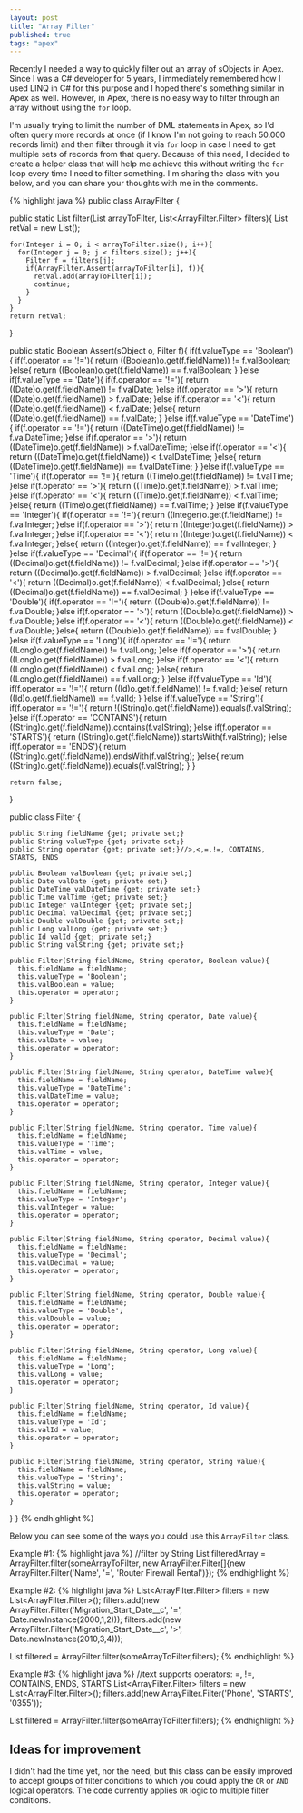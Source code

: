 ```yaml
---
layout: post
title: "Array Filter"
published: true
tags: "apex"
---
```


Recently I needed a way to quickly filter out an array of sObjects in Apex. Since I was a C# developer for 5 years, I immediately remembered how I used LINQ in C# for this purpose and I hoped there's something similar in Apex as well. However, in Apex, there is no easy way to filter through an array without using the `for` loop.

I'm usually trying to limit the number of DML statements in Apex, so I'd often query more records at once (if I know I'm not going to reach 50.000 records limit) and then filter through it via `for` loop in case I need to get multiple sets of records from that query. Because of this need, I decided to create a helper class that will help me achieve this without writing the `for` loop every time I need to filter something. I'm sharing the class with you below, and you can share your thoughts with me in the comments.

{% highlight java %}
public class ArrayFilter {

  public static List<sObject> filter(List<sObject> arrayToFilter, List<ArrayFilter.Filter> filters){
    List<sObject> retVal = new List<sObject>();

    for(Integer i = 0; i < arrayToFilter.size(); i++){
      for(Integer j = 0; j < filters.size(); j++){
        Filter f = filters[j];
        if(ArrayFilter.Assert(arrayToFilter[i], f)){
          retVal.add(arrayToFilter[i]);
          continue;
        }
      }
    }
    return retVal;
  }

  public static Boolean Assert(sObject o, Filter f){
    if(f.valueType == 'Boolean'){
      if(f.operator == '!='){
        return ((Boolean)o.get(f.fieldName)) != f.valBoolean;
      }else{
        return ((Boolean)o.get(f.fieldName)) == f.valBoolean;
      }
    }else if(f.valueType == 'Date'){
      if(f.operator == '!='){
        return ((Date)o.get(f.fieldName)) != f.valDate;
      }else if(f.operator == '>'){
        return ((Date)o.get(f.fieldName)) > f.valDate;
      }else if(f.operator == '<'){
        return ((Date)o.get(f.fieldName)) < f.valDate;
      }else{
        return ((Date)o.get(f.fieldName)) == f.valDate;
      }
    }else if(f.valueType == 'DateTime'){
      if(f.operator == '!='){
        return ((DateTime)o.get(f.fieldName)) != f.valDateTime;
      }else if(f.operator == '>'){
        return ((DateTime)o.get(f.fieldName)) > f.valDateTime;
      }else if(f.operator == '<'){
        return ((DateTime)o.get(f.fieldName)) < f.valDateTime;
      }else{
        return ((DateTime)o.get(f.fieldName)) == f.valDateTime;
      }
    }else if(f.valueType == 'Time'){
      if(f.operator == '!='){
        return ((Time)o.get(f.fieldName)) != f.valTime;
      }else if(f.operator == '>'){
        return ((Time)o.get(f.fieldName)) > f.valTime;
      }else if(f.operator == '<'){
        return ((Time)o.get(f.fieldName)) < f.valTime;
      }else{
        return ((Time)o.get(f.fieldName)) == f.valTime;
      }
    }else if(f.valueType == 'Integer'){
      if(f.operator == '!='){
        return ((Integer)o.get(f.fieldName)) != f.valInteger;
      }else if(f.operator == '>'){
        return ((Integer)o.get(f.fieldName)) > f.valInteger;
      }else if(f.operator == '<'){
        return ((Integer)o.get(f.fieldName)) < f.valInteger;
      }else{
        return ((Integer)o.get(f.fieldName)) == f.valInteger;
      }
    }else if(f.valueType == 'Decimal'){
      if(f.operator == '!='){
        return ((Decimal)o.get(f.fieldName)) != f.valDecimal;
      }else if(f.operator == '>'){
        return ((Decimal)o.get(f.fieldName)) > f.valDecimal;
      }else if(f.operator == '<'){
        return ((Decimal)o.get(f.fieldName)) < f.valDecimal;
      }else{
        return ((Decimal)o.get(f.fieldName)) == f.valDecimal;
      }
    }else if(f.valueType == 'Double'){
      if(f.operator == '!='){
        return ((Double)o.get(f.fieldName)) != f.valDouble;
      }else if(f.operator == '>'){
        return ((Double)o.get(f.fieldName)) > f.valDouble;
      }else if(f.operator == '<'){
        return ((Double)o.get(f.fieldName)) < f.valDouble;
      }else{
        return ((Double)o.get(f.fieldName)) == f.valDouble;
      }
    }else if(f.valueType == 'Long'){
      if(f.operator == '!='){
        return ((Long)o.get(f.fieldName)) != f.valLong;
      }else if(f.operator == '>'){
        return ((Long)o.get(f.fieldName)) > f.valLong;
      }else if(f.operator == '<'){
        return ((Long)o.get(f.fieldName)) < f.valLong;
      }else{
        return ((Long)o.get(f.fieldName)) == f.valLong;
      }
    }else if(f.valueType == 'Id'){
      if(f.operator == '!='){
        return ((Id)o.get(f.fieldName)) != f.valId;
      }else{
        return ((Id)o.get(f.fieldName)) == f.valId;
      }
    }else if(f.valueType == 'String'){
      if(f.operator == '!='){
        return !((String)o.get(f.fieldName)).equals(f.valString);
      }else if(f.operator == 'CONTAINS'){
        return ((String)o.get(f.fieldName)).contains(f.valString);
      }else if(f.operator == 'STARTS'){
        return ((String)o.get(f.fieldName)).startsWith(f.valString);
      }else if(f.operator == 'ENDS'){
        return ((String)o.get(f.fieldName)).endsWith(f.valString);
      }else{
        return ((String)o.get(f.fieldName)).equals(f.valString);
      }
    }

    return false;
  }

  public class Filter {

    public String fieldName {get; private set;}
    public String valueType {get; private set;}
    public String operator {get; private set;}//>,<,=,!=, CONTAINS, STARTS, ENDS

    public Boolean valBoolean {get; private set;}
    public Date valDate {get; private set;}
    public DateTime valDateTime {get; private set;}
    public Time valTime {get; private set;}
    public Integer valInteger {get; private set;}
    public Decimal valDecimal {get; private set;}
    public Double valDouble {get; private set;}
    public Long valLong {get; private set;}
    public Id valId {get; private set;}
    public String valString {get; private set;}

    public Filter(String fieldName, String operator, Boolean value){
      this.fieldName = fieldName;
      this.valueType = 'Boolean';
      this.valBoolean = value;
      this.operator = operator;
    }

    public Filter(String fieldName, String operator, Date value){
      this.fieldName = fieldName;
      this.valueType = 'Date';
      this.valDate = value;
      this.operator = operator;
    }

    public Filter(String fieldName, String operator, DateTime value){
      this.fieldName = fieldName;
      this.valueType = 'DateTime';
      this.valDateTime = value;
      this.operator = operator;
    }

    public Filter(String fieldName, String operator, Time value){
      this.fieldName = fieldName;
      this.valueType = 'Time';
      this.valTime = value;
      this.operator = operator;
    }

    public Filter(String fieldName, String operator, Integer value){
      this.fieldName = fieldName;
      this.valueType = 'Integer';
      this.valInteger = value;
      this.operator = operator;
    }

    public Filter(String fieldName, String operator, Decimal value){
      this.fieldName = fieldName;
      this.valueType = 'Decimal';
      this.valDecimal = value;
      this.operator = operator;
    }

    public Filter(String fieldName, String operator, Double value){
      this.fieldName = fieldName;
      this.valueType = 'Double';
      this.valDouble = value;
      this.operator = operator;
    }

    public Filter(String fieldName, String operator, Long value){
      this.fieldName = fieldName;
      this.valueType = 'Long';
      this.valLong = value;
      this.operator = operator;
    }

    public Filter(String fieldName, String operator, Id value){
      this.fieldName = fieldName;
      this.valueType = 'Id';
      this.valId = value;
      this.operator = operator;
    }

    public Filter(String fieldName, String operator, String value){
      this.fieldName = fieldName;
      this.valueType = 'String';
      this.valString = value;
      this.operator = operator;
    }

  }
}
{% endhighlight %}

Below you can see some of the ways you could use this `ArrayFilter` class.

Example #1:
{% highlight java %}
//filter by String
List<sObject> filteredArray = ArrayFilter.filter(someArrayToFilter, new ArrayFilter.Filter[]{new ArrayFilter.Filter('Name', '=', 'Router Firewall Rental')});
{% endhighlight %}

Example #2:
{% highlight java %}
List<ArrayFilter.Filter> filters = new List<ArrayFilter.Filter>();
filters.add(new ArrayFilter.Filter('Migration_Start_Date__c', '=', Date.newInstance(2000,1,2)));
filters.add(new ArrayFilter.Filter('Migration_Start_Date__c', '>', Date.newInstance(2010,3,4)));

List<Account> filtered = ArrayFilter.filter(someArrayToFilter,filters);
{% endhighlight %}

Example #3:
{% highlight java %}
//text supports operators: =, !=, CONTAINS, ENDS, STARTS
List<ArrayFilter.Filter> filters = new List<ArrayFilter.Filter>();
filters.add(new ArrayFilter.Filter('Phone', 'STARTS',  '0355'));

List<Account> filtered = ArrayFilter.filter(someArrayToFilter,filters);
{% endhighlight %}

## Ideas for improvement

I didn't had the time yet, nor the need, but this class can be easily improved to accept groups of filter conditions to which you could apply the `OR` or `AND` logical operators. The code currently applies `OR` logic to multiple filter conditions.
